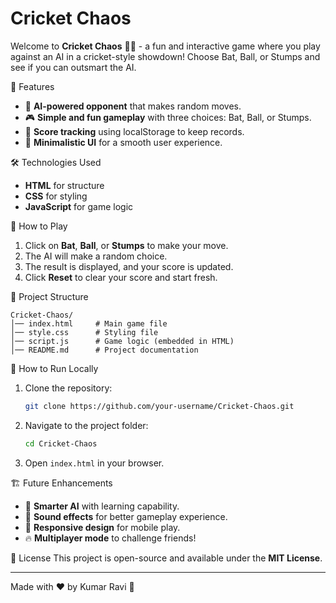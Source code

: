 # Cricket Chaos

Welcome to **Cricket Chaos** 🏏🤖 - a fun and interactive game where you play against an AI in a cricket-style showdown! Choose Bat, Ball, or Stumps and see if you can outsmart the AI.

🚀 Features
- 🏏 **AI-powered opponent** that makes random moves.
- 🎮 **Simple and fun gameplay** with three choices: Bat, Ball, or Stumps.
- 🔢 **Score tracking** using localStorage to keep records.
- 🎨 **Minimalistic UI** for a smooth user experience.

🛠️ Technologies Used
- **HTML** for structure
- **CSS** for styling
- **JavaScript** for game logic

🎯 How to Play
1. Click on **Bat**, **Ball**, or **Stumps** to make your move.
2. The AI will make a random choice.
3. The result is displayed, and your score is updated.
4. Click **Reset** to clear your score and start fresh.

📂 Project Structure
```
Cricket-Chaos/
│── index.html     # Main game file
│── style.css      # Styling file
│── script.js      # Game logic (embedded in HTML)
│── README.md      # Project documentation
```

🚀 How to Run Locally
1. Clone the repository:
   ```bash
   git clone https://github.com/your-username/Cricket-Chaos.git
   ```
2. Navigate to the project folder:
   ```bash
   cd Cricket-Chaos
   ```
3. Open `index.html` in your browser.

🏗️ Future Enhancements
- 🤖 **Smarter AI** with learning capability.
- 🎵 **Sound effects** for better gameplay experience.
- 📱 **Responsive design** for mobile play.
- 🔥 **Multiplayer mode** to challenge friends!

📝 License
This project is open-source and available under the **MIT License**.

---
Made with ❤️ by Kumar Ravi 🚀

